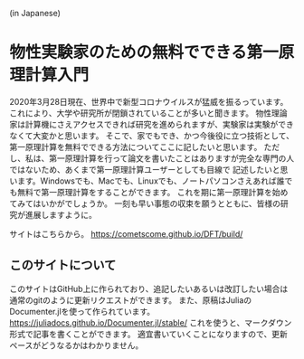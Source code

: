 (in Japanese)

# 物性実験家のための無料でできる第一原理計算入門

2020年3月28日現在、世界中で新型コロナウイルスが猛威を振るっています。
これにより、大学や研究所が閉鎖されていることが多いと聞きます。
物性理論家は計算機にさえアクセスできれば研究を進められますが、実験家は実験ができなくて大変かと思います。
そこで、家でもでき、かつ今後役に立つ技術として、第一原理計算を無料でできる方法についてここに記したいと思います。
ただし、私は、第一原理計算を行って論文を書いたことはありますが完全な専門の人ではないため、あくまで第一原理計算ユーザーとしても目線で
記述したいと思います。Windowsでも、Macでも、Linuxでも、ノートパソコンさえあれば誰でも無料で第一原理計算をすることができます。
これを期に第一原理計算を始めてみてはいかがでしょうか。
一刻も早い事態の収束を願うとともに、皆様の研究が進展しますように。

サイトはこちらから。
https://cometscome.github.io/DFT/build/

## このサイトについて
このサイトはGitHub上に作られており、追記したいあるいは改訂したい場合は通常のgitのように更新リクエストができます。
また、原稿はJuliaのDocumenter.jlを使って作られています。
https://juliadocs.github.io/Documenter.jl/stable/
これを使うと、マークダウン形式で記事を書くことができます。
適宜書いていくことになりますので、更新ペースがどうなるかはわかりません。



